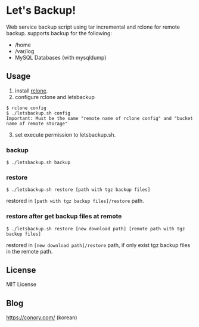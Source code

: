 # Let's Backup!
Web service backup script using tar incremental and rclone for remote backup. supports backup for the following:
* /home
* /var/log
* MySQL Databases (with mysqldump)

## Usage
1. install [rclone](https://github.com/ncw/rclone).
2. configure rclone and letsbackup
```
$ rclone config
$ ./letsbackup.sh config
Important: Must be the same "remote name of rclone config" and "bucket name of remote storage"
```
3. set execute permission to letsbackup.sh.
### backup
```
$ ./letsbackup.sh backup
```
### restore
```
$ ./letsbackup.sh restore [path with tgz backup files]
```
restored in ``[path with tgz backup files]/restore`` path.
### restore after get backup files at remote
```
$ ./letsbackup.sh restore [new download path] [remote path with tgz backup files]
```
restored in ``[new download path]/restore`` path, if only exist tgz backup files in the remote path.

## License
MIT License

## Blog
https://conory.com/ (korean)
